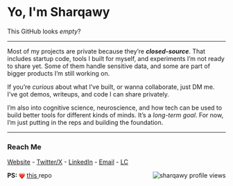 
<h1>Yo, I'm Sharqawy</h1>

<p>This GitHub looks <i>empty</i>?</p>

<hr>

<p>
Most of my projects are private because they’re <i><b>closed-source</b></i>. That includes startup code, tools I built for myself, and experiments I’m not ready to share yet. Some of them handle sensitive data, and some are part of bigger products I’m still working on.
</p>

<p>
If you’re <i>curious</i> about what I’ve built, or wanna collaborate, just DM me. I’ve got demos, writeups, and code I can share privately.
</p>

<p>
I’m also into cognitive science, neuroscience, and how tech can be used to build better tools for different kinds of minds. It’s a <i>long-term goal</i>. For now, I’m just putting in the reps and building the foundation.
</p>

<hr>

<h3>Reach Me</h3>

<p>
<a target="_blank" href="https://void.diran.app">Website</a> -
  <a target="_blank" href="https://twitter.com/sharqawycs">Twitter/X</a> -
  <a target="_blank" href="https://linkedin.com/in/sharqawycs">LinkedIn</a> -
  <a target="_blank" href="mailto:sharqawycs@gmail.com">Email</a> -
  <a target="_blank" href="https://leetcode.com/u/sharqawycs/">LC</a> 
</p>

<p>
  <b>PS:</b> 
  <img src="resources/apple-heart-emoji.png" alt="heart" style="width: 1em; vertical-align: -0.2em;" />
  <a target="_blank" href="https://github.com/sharqawycs/sharqawycs">
    <u>this</u>
  </a> repo

  <img align="right" src="https://komarev.com/ghpvc/?username=sharqawycs&label=Profile%20views&color=000000&style=flat&abbreviated=true" alt="sharqawy profile views" />
</p>
